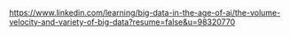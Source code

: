 

https://www.linkedin.com/learning/big-data-in-the-age-of-ai/the-volume-velocity-and-variety-of-big-data?resume=false&u=98320770 
